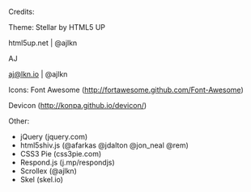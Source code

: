 Credits:

Theme: Stellar by HTML5 UP

html5up.net | @ajlkn

AJ

aj@lkn.io | @ajlkn

Icons:
Font Awesome (http://fortawesome.github.com/Font-Awesome)
	
Devicon (http://konpa.github.io/devicon/)

Other:
-	jQuery (jquery.com)
-	html5shiv.js (@afarkas @jdalton @jon_neal @rem)
-	CSS3 Pie (css3pie.com)
-	Respond.js (j.mp/respondjs)
-	Scrollex (@ajlkn)
-	Skel (skel.io)